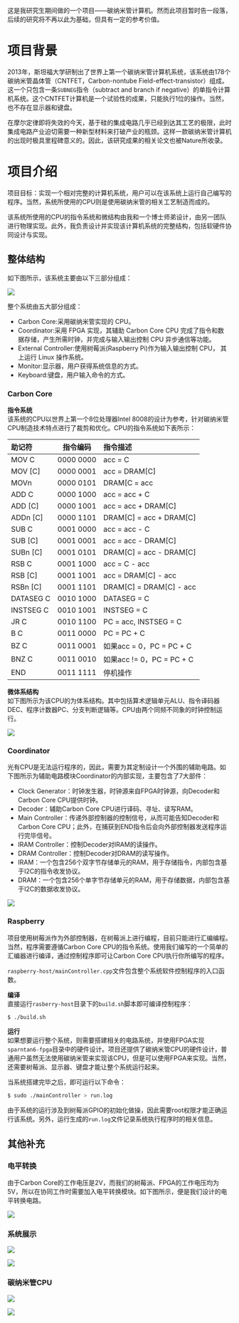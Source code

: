 这是我研究生期间做的一个项目——碳纳米管计算机。然而此项目暂时告一段落，后续的研究将不再以此为基础，但具有一定的参考价值。

# 项目背景
2013年，斯坦福大学研制出了世界上第一个碳纳米管计算机系统，该系统由178个碳纳米管晶体管（CNTFET，Carbon-nontube Field-effect-transistor）组成。这一个只包含一条```SUBNEG```指令（subtract and branch if negative）的单指令计算机系统。这个CNTFET计算机是一个试验性的成果，只能执行1位的操作。当然，也不存在显示器和键盘。

在摩尔定律即将失效的今天，基于硅的集成电路几乎已经到达其工艺的极限，此时集成电路产业迫切需要一种新型材料来打破产业的瓶颈。这样一款碳纳米管计算机的出现时极具里程碑意义的。因此，该研究成果的相关论文也被Nature所收录。

# 项目介绍
项目目标：实现一个相对完整的计算机系统，用户可以在该系统上运行自己编写的程序。当然，系统所使用的CPU则是使用碳纳米管的相关工艺制造而成的。

该系统所使用的CPU的指令系统和微结构由我和一个博士师弟设计，由另一团队进行物理实现。此外，我负责设计并实现该计算机系统的完整结构，包括软硬件协同设计与实现。

## 整体结构
如下图所示，该系统主要由以下三部分组成：  

![](http://chuquan-public-r-001.oss-cn-shanghai.aliyuncs.com/github-images/carboncore001.png?x-oss-process=image/resize,w_500)

整个系统由五大部分组成：
- Carbon Core:采用碳纳米管实现的 CPU。
- Coordinator:采用 FPGA 实现，其辅助 Carbon Core CPU 完成了指令和数
据存储，产生所需时钟，并完成与输入输出控制 CPU 异步通信等功能。
- External Controller:使用树莓派(Raspberry Pi)作为输入输出控制 CPU，
其上运行 Linux 操作系统。
- Monitor:显示器，用户获得系统信息的方式。
- Keyboard:键盘，用户输入命令的方式。


### Carbon Core

**指令系统**  
该系统的CPU以世界上第一个8位处理器Intel 8008的设计为参考，针对碳纳米管CPU制造技术特点进行了裁剪和优化。CPU的指令系统如下表所示：  

|助记符|指令编码|指令描述|
|:---|:---:|:---|
|MOV C|0000 0000|acc = C|
|MOV [C]|0000 0001|acc = DRAM[C]|
|MOVn|0000 0101|DRAM[C = acc|
|ADD C|0000 1000|acc = acc + C|
|ADD [C]|0000 1001|acc = acc + DRAM[C]|
|ADDn [C]|0000 1101|DRAM[C] = acc + DRAM[C]|
|SUB C|0001 0000|acc = acc - C|
|SUB [C]|0001 0001|acc = acc - DRAM[C]|
|SUBn [C]|0001 0101|DRAM[C] = acc - DRAM[C]|
|RSB C|0001 1000|acc = C - acc|
|RSB [C]|0001 1001|acc = DRAM[C] - acc|
|RSBn [C]|0001 1101|DRAM[C] = DRAM[C] - acc|
|DATASEG C|0010 1000|DATASEG = C |
|INSTSEG C|0010 1001|INSTSEG = C |
|JR C|0010 1100|PC = acc, INSTSEG = C|
|B C|0011 0000|PC = PC + C|
|BZ C|0011 0001|如果acc = 0，PC = PC + C|
|BNZ C|0011 0010|如果acc != 0，PC = PC + C|
|END|0011 1111|停机操作|

**微体系结构**  
如下图所示为该CPU的为体系结构。其中包括算术逻辑单元ALU、指令译码器DEC、程序计数器PC、分支判断逻辑等。CPU由两个同频不同象的时钟控制运行。  

![](http://chuquan-public-r-001.oss-cn-shanghai.aliyuncs.com/blog-images/carboncore005.png?x-oss-process=image/resize,w_500)

### Coordinator
光有CPU是无法运行程序的，因此，需要为其定制设计一个外围的辅助电路。如下图所示为辅助电路模块Coordinator的内部实现，主要包含了7大部件：  
- Clock Generator：时钟发生器，时钟源来自FPGA时钟源，向Decoder和Carbon Core CPU提供时钟。
- Decoder：辅助Carbon Core CPU进行译码、寻址、读写RAM。
- Main Controller：传递外部控制器的控制信号，从而可能告知Decoder和Carbon Core CPU；此外，在捕获到END指令后会向外部控制器发送程序运行完毕信号。
- IRAM Controller：控制Decoder对IRAM的读操作。
- DRAM Controller：控制Decoder对DRAM的读写操作。
- IRAM：一个包含256个双字节存储单元的RAM，用于存储指令，内部包含基于I2C的指令收发协议。
- DRAM：一个包含256个单字节存储单元的RAM，用于存储数据，内部包含基于I2C的数据收发协议。

![](http://chuquan-public-r-001.oss-cn-shanghai.aliyuncs.com/blog-images/carboncore006.png?x-oss-process=image/resize,w_500)

### Raspberry
项目使用树莓派作为外部控制器，在树莓派上进行编程，目前只能进行汇编编程。当然，程序需要遵循Carbon Core CPU的指令系统。使用我们编写的一个简单的汇编器进行编译，通过控制程序即可让Carbon Core CPU执行你所编写的程序。

```raspberry-host/mainController.cpp```文件包含整个系统软件控制程序的入口函数。

**编译**  
直接运行```rasberry-host```目录下的```build.sh```脚本即可编译控制程序：  
```bash
$ ./build.sh
```

**运行**  
如果想要运行整个系统，则需要搭建相关的电路系统，并使用FPGA实现```sparntan6-fpga```目录中的硬件设计。项目还提供了碳纳米管CPU的硬件设计，普通用户虽然无法使用碳纳米管来实现该CPU，但是可以使用FPGA来实现。当然，还需要树莓派、显示器、键盘才能让整个系统运行起来。

当系统搭建完毕之后，即可运行以下命令：  
```bash
$ sudo ./mainController > run.log
```

由于系统的运行涉及到树莓派GPIO的初始化做操，因此需要root权限才能正确运行该系统。另外，运行生成的```run.log```文件记录系统执行程序时的相关信息。

## 其他补充
### 电平转换
由于Carbon Core的工作电压是2V，而我们的树莓派、FPGA的工作电压均为5V，所以在协同工作时需要加入电平转换模块。如下图所示，便是我们设计的电平转换电路。

![](http://chuquan-public-r-001.oss-cn-shanghai.aliyuncs.com/blog-images/carboncore009.png?x-oss-process=image/resize,w_500)

### 系统展示
![](http://chuquan-public-r-001.oss-cn-shanghai.aliyuncs.com/blog-images/carboncore007.png?x-oss-process=image/resize,w_500)

![](http://chuquan-public-r-001.oss-cn-shanghai.aliyuncs.com/blog-images/carboncore008.png?x-oss-process=image/resize,w_500)

### 碳纳米管CPU
![](http://chuquan-public-r-001.oss-cn-shanghai.aliyuncs.com/blog-images/carboncore010.png?x-oss-process=image/resize,w_500)

![](http://chuquan-public-r-001.oss-cn-shanghai.aliyuncs.com/blog-images/carboncore011.png?x-oss-process=image/resize,w_500)
